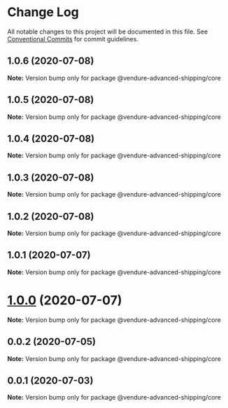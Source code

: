 # Change Log

All notable changes to this project will be documented in this file.
See [Conventional Commits](https://conventionalcommits.org) for commit guidelines.

## 1.0.6 (2020-07-08)

**Note:** Version bump only for package @vendure-advanced-shipping/core





## 1.0.5 (2020-07-08)

**Note:** Version bump only for package @vendure-advanced-shipping/core





## 1.0.4 (2020-07-08)

**Note:** Version bump only for package @vendure-advanced-shipping/core





## 1.0.3 (2020-07-08)

**Note:** Version bump only for package @vendure-advanced-shipping/core





## 1.0.2 (2020-07-08)

**Note:** Version bump only for package @vendure-advanced-shipping/core





## 1.0.1 (2020-07-07)

**Note:** Version bump only for package @vendure-advanced-shipping/core





# [1.0.0](https://github.com/jonyw4/vendure-advanced-shipping/compare/v0.0.2...v1.0.0) (2020-07-07)

**Note:** Version bump only for package @vendure-advanced-shipping/core





## 0.0.2 (2020-07-05)

**Note:** Version bump only for package @vendure-advanced-shipping/core





## 0.0.1 (2020-07-03)

**Note:** Version bump only for package @vendure-advanced-shipping/core
